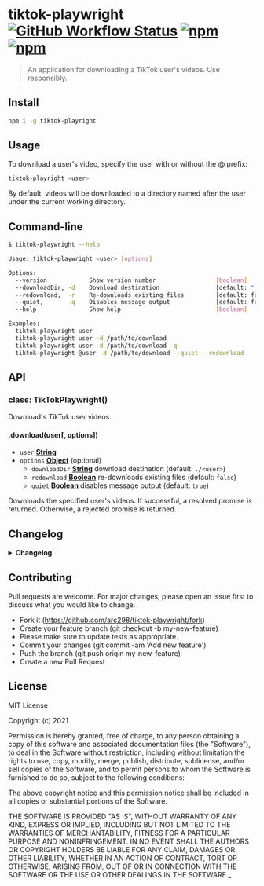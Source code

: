 # tiktok-playwright [![GitHub Workflow Status](https://img.shields.io/github/workflow/status/arc298/tiktok-playwright/build-test)](https://github.com/arc298/tiktok-playwright/actions)  [![npm](https://img.shields.io/npm/v/tiktok-playwright)](https://www.npmjs.com/package/tiktok-playwright) [![npm](https://img.shields.io/npm/dt/tiktok-playwright)](https://www.npmjs.com/package/tiktok-playwright)

> An application for downloading a TikTok user's videos. Use responsibly.

## Install

```bash
npm i -g tiktok-playright
```

## Usage

To download a user's video, specify the user with or without the @ prefix:
```bash
tiktok-playright <user>
```
By default, videos will be downloaded to a directory named after the user under the current working directory.


## Command-line
```bash
$ tiktok-playwright --help

Usage: tiktok-playwright <user> [options]

Options:
  --version            Show version number                 [boolean]
  --downloadDir, -d    Download destination                [default: "./<user>"]
  --redownload,  -r    Re-downloads existing files         [default: false]
  --quiet,       -q    Disables message output             [default: false]
  --help               Show help                           [boolean]

Examples:
  tiktok-playwright user
  tiktok-playwright user -d /path/to/download
  tiktok-playwright user -d /path/to/download -q
  tiktok-playwright @user -d /path/to/download --quiet --redownload
```

## API

### class: TikTokPlaywright()

Download's TikTok user videos.

#### .download(user[, options])

- `user`  **[String](https://developer.mozilla.org/en-US/docs/Web/JavaScript/Reference/Global_Objects/String)**
- `options`  **[Object](https://developer.mozilla.org/docs/Web/JavaScript/Reference/Global_Objects/Object)**  (optional)
    - `downloadDir` **[String](https://developer.mozilla.org/en-US/docs/Web/JavaScript/Reference/Global_Objects/String)** download destination (default: `./<user>`)
    - `redownload` **[Boolean](https://developer.mozilla.org/en-US/docs/Web/JavaScript/Reference/Global_Objects/Boolean)** re-downloads existing files  (default: `false`)
    - `quiet` **[Boolean](https://developer.mozilla.org/en-US/docs/Web/JavaScript/Reference/Global_Objects/Boolean)** disables message output (default: `true`)

Downloads the specified user's videos.
If successful, a resolved promise is returned.
Otherwise, a rejected promise is returned.


## Changelog
<details>
 <summary><strong>Changelog</strong></summary>

##### Latest

##### `0.0.1`

- Initial version

</details>

## Contributing
Pull requests are welcome. For major changes, please open an issue first to discuss what you would like to change.

- Fork it (https://github.com/arc298/tiktok-playwright/fork)
- Create your feature branch (git checkout -b my-new-feature)
- Please make sure to update tests as appropriate.
- Commit your changes (git commit -am 'Add new feature')
- Push the branch (git push origin my-new-feature)
- Create a new Pull Request

## License
MIT License

Copyright (c) 2021

Permission is hereby granted, free of charge, to any person obtaining a copy
of this software and associated documentation files (the "Software"), to deal
in the Software without restriction, including without limitation the rights
to use, copy, modify, merge, publish, distribute, sublicense, and/or sell
copies of the Software, and to permit persons to whom the Software is
furnished to do so, subject to the following conditions:

The above copyright notice and this permission notice shall be included in all
copies or substantial portions of the Software.

THE SOFTWARE IS PROVIDED "AS IS", WITHOUT WARRANTY OF ANY KIND, EXPRESS OR
IMPLIED, INCLUDING BUT NOT LIMITED TO THE WARRANTIES OF MERCHANTABILITY,
FITNESS FOR A PARTICULAR PURPOSE AND NONINFRINGEMENT. IN NO EVENT SHALL THE
AUTHORS OR COPYRIGHT HOLDERS BE LIABLE FOR ANY CLAIM, DAMAGES OR OTHER
LIABILITY, WHETHER IN AN ACTION OF CONTRACT, TORT OR OTHERWISE, ARISING FROM,
OUT OF OR IN CONNECTION WITH THE SOFTWARE OR THE USE OR OTHER DEALINGS IN THE
SOFTWARE._
